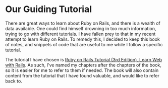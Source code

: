 # Our Guiding Tutorial

There are great ways to learn about Ruby on Rails, and there is a wealth of data available. One could find himself drowning in too much information, trying to go with different tutorials. I have fallen prey to that in my recent attempt to learn Ruby on Rails. To remedy this, I decided to keep this book of notes, and snippets of code that are useful to me while I follow a specific tutorial.

The tutorial I have chosen is [Ruby on Rails Tutorial (3rd Edition), Learn Web with Rails](https://www.railstutorial.org/book). As such, I've named my chapters after the chapters of the book, so it is easier for me to refer to them if needed. The book will also contain content from the tutorial that I have found valuable, and would like to refer back to.